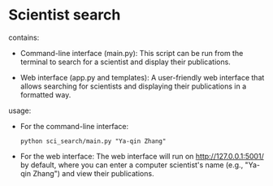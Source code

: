 # Scientist search

 contains:

- Command-line interface (main.py): This script can be run from the terminal to search for a scientist and display their publications.

- Web interface (app.py and templates): A user-friendly web interface that allows searching for scientists and displaying their publications in a formatted way.



usage:

- For the command-line interface:

  `python sci_search/main.py "Ya-qin Zhang"`

- For the web interface:
  The web interface will run on http://127.0.0.1:5001/ by default, where you can enter a computer scientist's name (e.g., "Ya-qin Zhang") and view their publications.